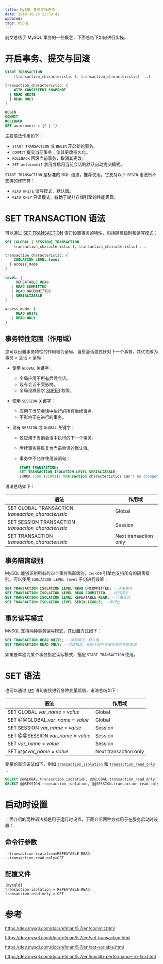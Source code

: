 ```yaml
---
title: MySQL 事务实操总结
date: 2018-10-26 22:39:42
updated:
tags: MySQL
---
```


前文总结了 MySQL 事务的一些概念，下面总结下如何进行实操。

# 开启事务、提交与回滚

```sql
START TRANSACTION
    [transaction_characteristic [, transaction_characteristic] ...]

transaction_characteristic: {
    WITH CONSISTENT SNAPSHOT
  | READ WRITE
  | READ ONLY
}

BEGIN
COMMIT
ROLLBACK
SET autocommit = {0 | 1}
```

主要语法作用如下：

* `START TRANSACTION` 或 `BEGIN` 开启新的事务。
* `COMMIT` 提交当前事务，使其更改持久化。
* `ROLLBACK` 回滚当前事务，取消其更改。
* `SET autocommit` 禁用或启用当前会话的默认自动提交模式。

`START TRANSACTION` 是标准的 SQL 语法，推荐使用。它支持以下 `BEGIN` 语法所不支持的修饰符：

* `READ WRITE` 读写模式，默认值。
* `READ ONLY` 只读模式，有助于提升存储引擎的性能表现。

# SET TRANSACTION 语法

可以通过 [SET TRANSACTION](https://dev.mysql.com/doc/refman/5.7/en/set-transaction.html) 语句设置事务的特性，包括隔离级别和读写模式：

```sql
SET [GLOBAL | SESSION] TRANSACTION
    transaction_characteristic [, transaction_characteristic] ...

transaction_characteristic: {
    ISOLATION LEVEL level
  | access_mode
}

level: {
     REPEATABLE READ
   | READ COMMITTED
   | READ UNCOMMITTED
   | SERIALIZABLE
}

access_mode: {
     READ WRITE
   | READ ONLY
}
```

## 事务特性范围（作用域）

您可以设置事务特性的作用域为全局、当前会话或仅针对下一个事务，其优先级为事务 > 会话 > 全局：

- 使用 `GLOBAL` 关键字：
  - 全局应用于所有后续会话。
  - 现有会话不受影响。
  - 全局设置要求 [SUPER](https://dev.mysql.com/doc/refman/5.7/en/privileges-provided.html#priv_super) 权限。

- 使用 `SESSION` 关键字：
  - 应用于当前会话中执行的所有后续事务。
  - 不影响正在进行的事务。

- 没有 `SESSION` 或  `GLOBAL` 关键字：

  - 仅应用于当前会话中执行的下一个事务。

  - 后续事务将恢复为当前会话的默认值。

  - 事务中不允许使用该语句：

    ```sql
    START TRANSACTION;
    SET TRANSACTION ISOLATION LEVEL SERIALIZABLE;
    ERROR 1568 (25001): Transaction characteristics can't be changed while a transaction is in progress
    ```

语法总结如下：

| 语法                                                 | 作用域                |
| ---------------------------------------------------- | --------------------- |
| SET GLOBAL TRANSACTION *transaction_characteristic*  | Global                |
| SET SESSION TRANSACTION *transaction_characteristic* | Session               |
| SET TRANSACTION *transaction_characteristic*         | Next transaction only |

## 事务隔离级别

MySQL 能够识别所有的四个事务隔离级别，`InnoDB` 引擎也支持所有的隔离级别。可以使用 `ISOLATION LEVEL level` 子句进行设置：

```sql
SET TRANSACTION ISOLATION LEVEL READ UNCOMMITTED; --读未提交
SET TRANSACTION ISOLATION LEVEL READ COMMITTED; --读已提交
SET TRANSACTION ISOLATION LEVEL REPEATABLE READ; --可重复读
SET TRANSACTION ISOLATION LEVEL SERIALIZABLE; --串行化
```

## 事务读写模式

MySQL 支持两种事务读写模式，其设置方式如下：

```sql
SET TRANSACTION READ WRITE; --读写模式，默认值
SET TRANSACTION READ ONLY; --只读模式，有助于提升存储引擎的性能表现
```

如果要单独为某个事务指定读写模式，搭配 `START TRANSACTION` 使用。

# SET 语法

也可以通过 [`SET`](https://dev.mysql.com/doc/refman/5.7/en/set-variable.html) 语句直接进行各种变量赋值，语法总结如下：

| 语法                               | 作用域                |
| ---------------------------------- | --------------------- |
| SET GLOBAL *var_name* = *value*    | Global                |
| SET @@GLOBAL.*var_name* = *value*  | Global                |
| SET SESSION *var_name* = *value*   | Session               |
| SET @@SESSION.*var_name* = *value* | Session               |
| SET *var_name* = *value*           | Session               |
| SET @@*var_name* = *value*         | Next transaction only |

变量的查询语法如下，例如 [`transaction_isolation`](https://dev.mysql.com/doc/refman/5.7/en/server-system-variables.html#sysvar_transaction_isolation) 和 [`transaction_read_only`](https://dev.mysql.com/doc/refman/5.7/en/server-system-variables.html#sysvar_transaction_read_only) ：

```sql
SELECT @@GLOBAL.transaction_isolation, @@GLOBAL.transaction_read_only;
SELECT @@SESSION.transaction_isolation, @@SESSION.transaction_read_only;
```

# 启动时设置

上面介绍的两种语法都是用于运行时设置，下面介绍两种方式用于在服务启动时设置：

## 命令行参数

```
--transaction-isolation=REPEATABLE-READ
--transaction-read-only=OFF
```

## 配置文件

```
[mysqld]
transaction-isolation = REPEATABLE-READ
transaction-read-only = OFF
```

# 参考

https://dev.mysql.com/doc/refman/5.7/en/commit.html

https://dev.mysql.com/doc/refman/5.7/en/set-transaction.html

https://dev.mysql.com/doc/refman/5.7/en/set-variable.html

https://dev.mysql.com/doc/refman/5.7/en/innodb-performance-ro-txn.html